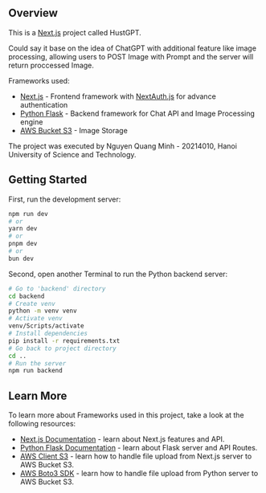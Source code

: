 ## Overview
This is a [Next.js](https://nextjs.org/) project called HustGPT.

Could say it base on the idea of ChatGPT with additional feature  like image processing, allowing users to POST Image with Prompt and the server will return proccessed Image.

Frameworks used:
- [Next.js](https://nextjs.org/) - Frontend framework with [NextAuth.js](https://next-auth.js.org/) for advance authentication
- [Python Flask](https://flask.palletsprojects.com/en/3.0.x/) - Backend framework for Chat API and Image Processing engine
- [AWS Bucket S3](https://aws.amazon.com/s3/) - Image Storage 

The project was executed by Nguyen Quang Minh - 20214010, Hanoi University of Science and Technology.

## Getting Started

First, run the development server:

```bash
npm run dev
# or
yarn dev
# or
pnpm dev
# or
bun dev
```

Second, open another Terminal to run the Python backend server:
```bash
# Go to 'backend' directory
cd backend
# Create venv
python -m venv venv
# Activate venv
venv/Scripts/activate
# Install dependencies
pip install -r requirements.txt
# Go back to project directory
cd ..
# Run the server
npm run backend
```


## Learn More

To learn more about Frameworks used in this project, take a look at the following resources:

- [Next.js Documentation](https://nextjs.org/docs) - learn about Next.js features and API.
- [Python Flask Documentation](https://flask.palletsprojects.com/en/3.0.x/) - learn about Flask server and API Routes.
- [AWS Client S3](https://www.npmjs.com/package/@aws-sdk/client-s3) - learn how to handle file upload from Next.js server to AWS Bucket S3.
- [AWS Boto3 SDK](https://pypi.org/project/boto3/) - learn how to handle file upload from Python server to AWS Bucket S3.


